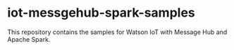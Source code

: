 # iot-messgehub-spark-samples

This repository contains the samples for Watson IoT with Message Hub and Apache Spark.